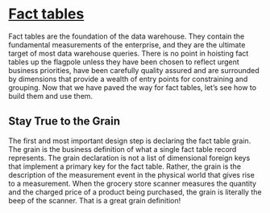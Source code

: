 # **[Fact tables](https://www.kimballgroup.com/2008/11/fact-tables/)**

Fact tables are the foundation of the data warehouse. They contain the fundamental measurements of the enterprise, and they are the ultimate target of most data warehouse queries. There is no point in hoisting fact tables up the flagpole unless they have been chosen to reflect urgent business priorities, have been carefully quality assured and are surrounded by dimensions that provide a wealth of entry points for constraining and grouping. Now that we have paved the way for fact tables, let’s see how to build them and use them.

## Stay True to the Grain

The first and most important design step is declaring the fact table grain. The grain is the business definition of what a single fact table record represents. The grain declaration is not a list of dimensional foreign keys that implement a primary key for the fact table. Rather, the grain is the description of the measurement event in the physical world that gives rise to a measurement. When the grocery store scanner measures the quantity and the charged price of a product being purchased, the grain is literally the beep of the scanner. That is a great grain definition!
